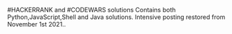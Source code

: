 #HACKERRANK and #CODEWARS solutions
Contains both Python,JavaScript,Shell and Java solutions.
Intensive posting restored from November 1st 2021..




